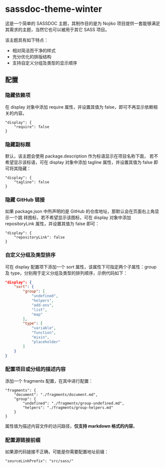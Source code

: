 # sassdoc-theme-winter

这是一个简单的 SASSDOC 主题，其制作目的是为 Nojiko 项目提供一套能够满足其需求的主题，当然它也可以被用于其它 SASS 项目。

该主题具有如下特点：

- 相对简洁而干净的样式
- 充分优化的排版结构
- 支持自定义分组及类型的显示顺序

## 配置

### 隐藏依赖项

在 display 对象中添加 require 属性，并设置其值为 false，即可不再显示依赖相关的内容。

```
"display": {
    "require": false
}
```

### 隐藏副标题

默认，该主题会使用 package.description 作为标语显示在项目名称下面，
若不希望显示该标语，可在 display 对象中添加 tagline 属性，并设置其值为 false 即可将其隐藏：

```
"display": {
    "tagline": false
}
```

### 隐藏 GitHub 链接

如果 package.json 中所声明的是 GitHub 的仓库地址，那默认会在页面右上角显示一个跳
转图标，若不希望显示该图标，可在 display 对象中添加 repositoryLink 属性，并设置其值为
false 即可：

```
"display": {
    "repositoryLink": false
}
```

### 自定义分组及类型排序

可在 display 配置项下添加一个 sort 属性，该属性下可指定两个子属性：group 及 type，分别用于定义分组及类型的排列顺序，示例代码如下：

``` json
"display": {
    "sort": {
        "group": [
            "undefined",
            "helpers",
            "add-ons",
            "list",
            "map"
        ],
        "type": [
            "variable",
            "function",
            "mixin",
            "placeholder"
        ]
    }
}
```

### 配置项目或分组的描述内容

添加一个 fragments 配置，在其中进行配置：

```
"fragments": {
    "document": "./fragments/document.md",
    "group": {
        "undefined": "./fragments/group-undefined.md",
        "helpers": "./fragments/group-helpers.md"
    }
}
```

属性值为描述内容文件的访问路径，**仅支持 markdown 格式的内容**。


### 配置源链接前缀

如果源代码链接不正确，可能是你需要配置地址前缀：

```
"sourceLinkPrefix": "src/sass/"
```
